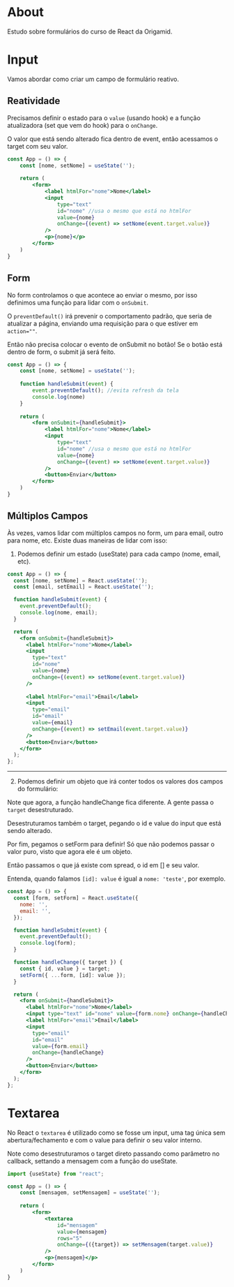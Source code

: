 # About

Estudo sobre formulários do curso de React da Origamid.

# Input

Vamos abordar como criar um campo de formulário reativo.

## Reatividade

Precisamos definir o estado para o ``value`` (usando hook) e a função atualizadora (set que vem do hook) para o ``onChange``.

O valor que está sendo alterado fica dentro de event, então acessamos o target com seu valor.

```jsx
const App = () => {
    const [nome, setNome] = useState('');
    
    return (
        <form>
            <label htmlFor="nome">Nome</label>
            <input
                type="text"
                id="nome" //usa o mesmo que está no htmlFor
                value={nome}
                onChange={(event) => setNome(event.target.value)}
            />
            <p>{nome}</p>
        </form>
    )
}
```

## Form

No form controlamos o que acontece ao enviar o mesmo, por isso definimos uma função para lidar com o ``onSubmit``.

O ``preventDefault()`` irá prevenir o comportamento padrão, que seria de atualizar a página, enviando uma requisição
para o que estiver em ``action=""``.

Então não precisa colocar o evento de onSubmit no botão! Se o botão está dentro de form, o submit já será feito.

```jsx
const App = () => {
    const [nome, setNome] = useState('');
    
    function handleSubmit(event) {
        event.preventDefault(); //evita refresh da tela
        console.log(nome)
    }
    
    return (
        <form onSubmit={handleSubmit}>
            <label htmlFor="nome">Nome</label>
            <input
                type="text"
                id="nome" //usa o mesmo que está no htmlFor
                value={nome}
                onChange={(event) => setNome(event.target.value)}
            />
            <button>Enviar</button>
        </form>
    )
}
```

## Múltiplos Campos

Às vezes, vamos lidar com múltiplos campos no form, um para email, outro para nome, etc. Existe duas maneiras de lidar
com isso:

1. Podemos definir um estado (useState) para cada campo (nome, email, etc).

```jsx
const App = () => {
  const [nome, setNome] = React.useState('');
  const [email, setEmail] = React.useState('');

  function handleSubmit(event) {
    event.preventDefault();
    console.log(nome, email);
  }

  return (
    <form onSubmit={handleSubmit}>
      <label htmlFor="nome">Nome</label>
      <input
        type="text"
        id="nome"
        value={nome}
        onChange={(event) => setNome(event.target.value)}
      />
        
      <label htmlFor="email">Email</label>
      <input
        type="email"
        id="email"
        value={email}
        onChange={(event) => setEmail(event.target.value)}
      />
      <button>Enviar</button>
    </form>
  );
};
```
<hr>

2. Podemos definir um objeto que irá conter todos os valores dos campos do formulário:

Note que agora, a função handleChange fica diferente. A gente passa o ``target`` desestruturado.

Desestruturamos também o target, pegando o id e value do input que está sendo alterado.

Por fim, pegamos o setForm para definir! Só que não podemos passar o valor puro, visto que agora ele é um objeto.

Então passamos o que já existe com spread, o id em [] e seu valor.

Entenda, quando falamos ``[id]: value`` é igual a ``nome: 'teste'``, por exemplo.

```jsx
const App = () => {
  const [form, setForm] = React.useState({
    nome: '',
    email: '',
  });

  function handleSubmit(event) {
    event.preventDefault();
    console.log(form);
  }

  function handleChange({ target }) {
    const { id, value } = target;
    setForm({ ...form, [id]: value });
  }

  return (
    <form onSubmit={handleSubmit}>
      <label htmlFor="nome">Nome</label>
      <input type="text" id="nome" value={form.nome} onChange={handleChange} />
      <label htmlFor="email">Email</label>
      <input
        type="email"
        id="email"
        value={form.email}
        onChange={handleChange}
      />
      <button>Enviar</button>
    </form>
  );
};
```

# Textarea

No React o ``textarea`` é utilizado como se fosse um input, uma tag única sem abertura/fechamento e com o value para definir
o seu valor interno.

Note como desestruturamos o target direto passando como parâmetro no callback, settando a mensagem com a função do useState.

```jsx
import {useState} from "react";

const App = () => {
    const [mensagem, setMensagem] = useState('');
    
    return (
        <form>
            <textarea
                id="mensagem"
                value={mensagem}
                rows="5"
                onChange={({target}) => setMensagem(target.value)}
            />
            <p>{mensagem}</p>
        </form>
    )
}
```